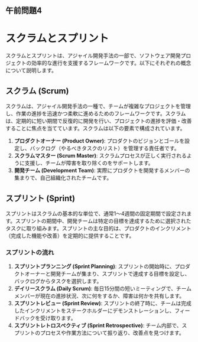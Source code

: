 ## 午前問題4

# スクラムとスプリント

スクラムとスプリントは、アジャイル開発手法の一部で、ソフトウェア開発プロジェクトの効率的な進行を支援するフレームワークです。以下にそれぞれの概念について説明します。

## スクラム (Scrum)

スクラムは、アジャイル開発手法の一種で、チームが複雑なプロジェクトを管理し、作業の進捗を迅速かつ柔軟に進めるためのフレームワークです。スクラムは、定期的に短い期間で反復的に開発を行い、プロジェクトの進捗を評価・改善することに焦点を当てています。スクラムは以下の要素で構成されています。

1. **プロダクトオーナー (Product Owner)**: プロダクトのビジョンとゴールを設定し、バックログ（やるべきタスクのリスト）を管理する責任者です。
2. **スクラムマスター (Scrum Master)**: スクラムプロセスが正しく実行されるように支援し、チームが障害を取り除くのをサポートします。
3. **開発チーム (Development Team)**: 実際にプロダクトを開発するメンバーの集まりで、自己組織化されたチームです。

## スプリント (Sprint)

スプリントはスクラムの基本的な単位で、通常1〜4週間の固定期間で設定されます。スプリントの期間中、開発チームは特定の目標を達成するために選択されたタスクに取り組みます。スプリントの主な目的は、プロダクトのインクリメント（完成した機能や改善）を定期的に提供することです。

### スプリントの流れ

1. **スプリントプランニング (Sprint Planning)**: スプリントの開始時に、プロダクトオーナーと開発チームが集まり、スプリントで達成する目標を設定し、バックログからタスクを選択します。
2. **デイリースクラム (Daily Scrum)**: 毎日15分間の短いミーティングで、チームメンバーが現在の進捗状況、次に何をするか、障害は何かを共有します。
3. **スプリントレビュー (Sprint Review)**: スプリントの終了時に、チームは完成したインクリメントをステークホルダーにデモンストレーションし、フィードバックを受け取ります。
4. **スプリントレトロスペクティブ (Sprint Retrospective)**: チーム内部で、スプリントのプロセスや作業方法について振り返り、改善点を見つけます。
